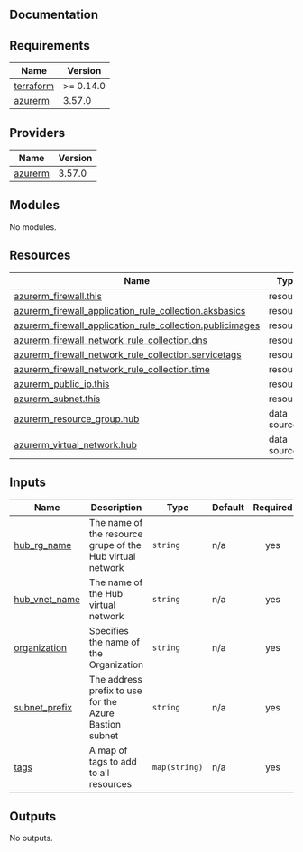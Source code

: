 ## Documentation

<!-- BEGINNING OF PRE-COMMIT-TERRAFORM DOCS HOOK -->
## Requirements

| Name | Version |
|------|---------|
| <a name="requirement_terraform"></a> [terraform](#requirement\_terraform) | >= 0.14.0 |
| <a name="requirement_azurerm"></a> [azurerm](#requirement\_azurerm) | 3.57.0 |

## Providers

| Name | Version |
|------|---------|
| <a name="provider_azurerm"></a> [azurerm](#provider\_azurerm) | 3.57.0 |

## Modules

No modules.

## Resources

| Name | Type |
|------|------|
| [azurerm_firewall.this](https://registry.terraform.io/providers/hashicorp/azurerm/3.57.0/docs/resources/firewall) | resource |
| [azurerm_firewall_application_rule_collection.aksbasics](https://registry.terraform.io/providers/hashicorp/azurerm/3.57.0/docs/resources/firewall_application_rule_collection) | resource |
| [azurerm_firewall_application_rule_collection.publicimages](https://registry.terraform.io/providers/hashicorp/azurerm/3.57.0/docs/resources/firewall_application_rule_collection) | resource |
| [azurerm_firewall_network_rule_collection.dns](https://registry.terraform.io/providers/hashicorp/azurerm/3.57.0/docs/resources/firewall_network_rule_collection) | resource |
| [azurerm_firewall_network_rule_collection.servicetags](https://registry.terraform.io/providers/hashicorp/azurerm/3.57.0/docs/resources/firewall_network_rule_collection) | resource |
| [azurerm_firewall_network_rule_collection.time](https://registry.terraform.io/providers/hashicorp/azurerm/3.57.0/docs/resources/firewall_network_rule_collection) | resource |
| [azurerm_public_ip.this](https://registry.terraform.io/providers/hashicorp/azurerm/3.57.0/docs/resources/public_ip) | resource |
| [azurerm_subnet.this](https://registry.terraform.io/providers/hashicorp/azurerm/3.57.0/docs/resources/subnet) | resource |
| [azurerm_resource_group.hub](https://registry.terraform.io/providers/hashicorp/azurerm/3.57.0/docs/data-sources/resource_group) | data source |
| [azurerm_virtual_network.hub](https://registry.terraform.io/providers/hashicorp/azurerm/3.57.0/docs/data-sources/virtual_network) | data source |

## Inputs

| Name | Description | Type | Default | Required |
|------|-------------|------|---------|:--------:|
| <a name="input_hub_rg_name"></a> [hub\_rg\_name](#input\_hub\_rg\_name) | The name of the resource grupe of the Hub virtual network | `string` | n/a | yes |
| <a name="input_hub_vnet_name"></a> [hub\_vnet\_name](#input\_hub\_vnet\_name) | The name of the Hub virtual network | `string` | n/a | yes |
| <a name="input_organization"></a> [organization](#input\_organization) | Specifies the name of the Organization | `string` | n/a | yes |
| <a name="input_subnet_prefix"></a> [subnet\_prefix](#input\_subnet\_prefix) | The address prefix to use for the Azure Bastion subnet | `string` | n/a | yes |
| <a name="input_tags"></a> [tags](#input\_tags) | A map of tags to add to all resources | `map(string)` | n/a | yes |

## Outputs

No outputs.
<!-- END OF PRE-COMMIT-TERRAFORM DOCS HOOK -->
